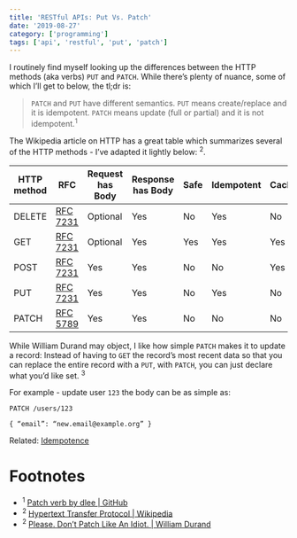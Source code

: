 ```yaml
---
title: 'RESTful APIs: Put Vs. Patch'
date: '2019-08-27'
category: ['programming']
tags: ['api', 'restful', 'put', 'patch']
---
```

I routinely find myself looking up the differences between the HTTP methods (aka verbs) `PUT` and `PATCH`. While there’s plenty of nuance, some of which I’ll get to below, the tl;dr is: 
> `PATCH` and `PUT` have different semantics. `PUT` means create/replace and it is idempotent. `PATCH` means update (full or partial) and it is not idempotent.<sup>1</sup>  

The Wikipedia article on HTTP has a great table which summarizes several of the HTTP methods - I’ve adapted it lightly below: <sup>2</sup>.

| HTTP method | RFC | Request has Body | Response has Body | Safe | Idempotent | Cacheable |
| ------------------- | ------ | ------------------------- | ----------------------------- | ------ | ----------------- | --------------- |
| DELETE  | [RFC 7231](https://tools.ietf.org/html/rfc7231) | Optional | Yes | No | Yes | No |
| GET | [RFC 7231](https://tools.ietf.org/html/rfc7231) | Optional | Yes | Yes | Yes | Yes |
| POST | [RFC 7231](https://tools.ietf.org/html/rfc7231)| Yes | Yes | No | No | Yes |
| PUT | [RFC 7231](https://tools.ietf.org/html/rfc7231)| Yes | Yes | No | Yes | No |
| PATCH | [RFC 5789](https://tools.ietf.org/html/rfc5789) | Yes | Yes | No | No | No |


While William Durand may object, I like how simple `PATCH` makes it to update a record: Instead of having to `GET` the record’s most recent data so that you can replace the entire record with a `PUT`, with `PATCH`, you can just declare what you’d like set. <sup>3</sup>

For example - update user `123` the body can be as simple as: 
```
PATCH /users/123

{ “email”: “new.email@example.org” }
```

Related: [Idempotence](../../2019-08-26/idempotent)
 
# Footnotes
* <sup>1</sup> [Patch verb by dlee | GitHub](https://github.com/rails/rails/pull/505#issuecomment-3225622)
* <sup>2</sup> [Hypertext Transfer Protocol | Wikipedia](https://en.wikipedia.org/wiki/Hypertext_Transfer_Protocol)
* <sup>2</sup> [Please. Don’t Patch Like An Idiot. | William Durand](https://williamdurand.fr/2014/02/14/please-do-not-patch-like-an-idiot/)

